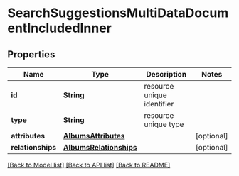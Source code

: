# SearchSuggestionsMultiDataDocumentIncludedInner

## Properties
Name | Type | Description | Notes
------------ | ------------- | ------------- | -------------
**id** | **String** | resource unique identifier | 
**type** | **String** | resource unique type | 
**attributes** | [**AlbumsAttributes**](AlbumsAttributes.md) |  | [optional] 
**relationships** | [**AlbumsRelationships**](AlbumsRelationships.md) |  | [optional] 

[[Back to Model list]](../README.md#documentation-for-models) [[Back to API list]](../README.md#documentation-for-api-endpoints) [[Back to README]](../README.md)


